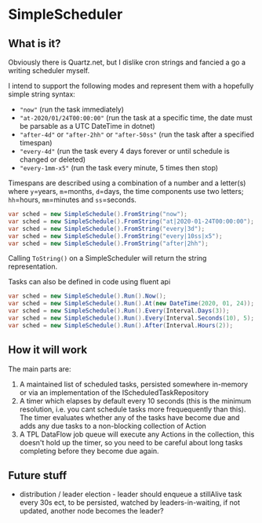 # SimpleScheduler

## What is it?

Obviously there is Quartz.net, but I dislike cron strings and fancied a go a writing scheduler myself.

I intend to support the following modes and represent them with a hopefully simple string syntax:
* `"now"` (run the task immediately)
* `"at-2020/01/24T00:00:00"` (run the task at a specific time, the date must be parsable as a UTC DateTime in dotnet)
* `"after-4d"` or `"after-2hh"` or `"after-50ss"` (run the task after a specified timespan)
* `"every-4d"` (run the task every 4 days forever or until schedule is changed or deleted)
* `"every-1mm-x5"` (run the task every minute, 5 times then stop)

Timespans are described using a combination of a number and a letter(s) where `y`=years, `m`=months, `d`=days, the time components use two letters; `hh`=hours, `mm`=minutes and `ss`=seconds.

```c#
var sched = new SimpleSchedule().FromString("now");
var sched = new SimpleSchedule().FromString("at|2020-01-24T00:00:00");
var sched = new SimpleSchedule().FromString("every|3d");
var sched = new SimpleSchedule().FromString("every|10ss|x5");
var sched = new SimpleSchedule().FromString("after|2hh");
```
Calling `ToString()` on a SimpleScheduler will return the string representation.

Tasks can also be defined in code using fluent api
```c#
var sched = new SimpleSchedule().Run().Now();
var sched = new SimpleSchedule().Run().At(new DateTime(2020, 01, 24));
var sched = new SimpleSchedule().Run().Every(Interval.Days(3));
var sched = new SimpleSchedule().Run().Every(Interval.Seconds(10), 5);
var sched = new SimpleSchedule().Run().After(Interval.Hours(2));
```

## How it will work

The main parts are:
1) A maintained list of scheduled tasks, persisted somewhere in-memory or via an implementation of the IScheduledTaskRepository
2) A timer which elapses by default every 10 seconds (this is the minimum resolution, i.e. you cant schedule tasks more frequequently than this). The timer evaluates whether any of the tasks have become due and adds any due tasks to a non-blocking collection of Action<T>
3) A TPL DataFlow job queue will execute any Actions in the collection, this doesn't hold up the timer, so you need to be careful about long tasks completing before they become due again.

## Future stuff

* distribution / leader election - leader should enqueue a stillAlive task every 30s ect, to be persisted, watched by leaders-in-waiting, if not updated, another node becomes the leader?
